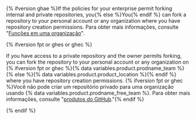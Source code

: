 {% ifversion ghae %}If the policies for your enterprise permit forking internal and private repositories, you{% else %}You{% endif %} can fork a repository to your personal account or any organization where you have repository creation permissions. Para obter mais informações, consulte "[Funções em uma organização](/organizations/managing-peoples-access-to-your-organization-with-roles/roles-in-an-organization)".

{% ifversion fpt or ghes or ghec %}

If you have access to a private repository and the owner permits forking, you can fork the repository to your personal account or any organization on {% ifversion fpt or ghec %}{% data variables.product.prodname_team %}{% else %}{% data variables.product.product_location %}{% endif %} where you have repository creation permissions. {% ifversion fpt or ghec %}Você não pode criar um repositório privado para uma organização usando {% data variables.product.prodname_free_team %}. Para obter mais informações, consulte "[produtos do GitHub](/articles/githubs-products)."{% endif %}

{% endif %}
